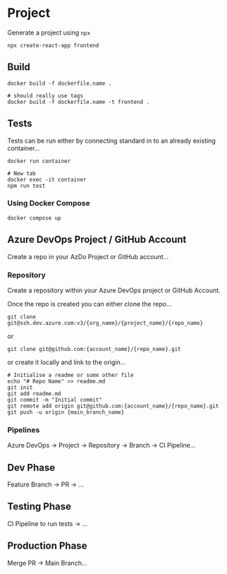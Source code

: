# Project

Generate a project using `npx`

```shell
npx create-react-app frontend
```

## Build

```shell
docker build -f dockerfile.name .

# should really use tags
docker build -f dockerfile.name -t frontend .
```

## Tests

Tests can be run either by connecting standard in to an already existing container...

```shell
docker run container

# New tab
docker exec -it container
npm run test
```

### Using Docker Compose

`docker compose up`

## Azure DevOps Project / GitHub Account

Create a repo in your AzDo Project or GitHub account...

### Repository

Create a repository within your Azure DevOps project or GitHub Account.

Once the repo is created you can either clone the repo...

```shell
git clone git@ssh.dev.azure.com:v3/{org_name}/{project_name}/{repo_name}
```

or

```shell
git clone git@github.com:{account_name}/{repo_name}.git
```

or create it locally and link to the origin...

```shell
# Initialise a readme or some other file
echo "# Repo Name" >> readme.md
git init
git add readme.md
git commit -m "Initial commit"
git remote add origin git@github.com:{account_name}/{repo_name}.git
git push -u origin {main_branch_name}
```

### Pipelines

Azure DevOps -> Project -> Repository -> Branch -> CI Pipeline...

## Dev Phase

Feature Branch -> PR -> ...

## Testing Phase

CI Pipeline to run tests -> ...

## Production Phase

Merge PR -> Main Branch...